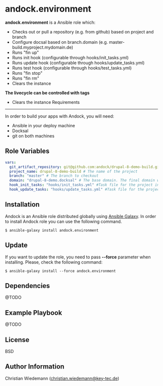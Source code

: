 andock.environment
=========

**andock.environment** is a Ansible role which:
* Checks out or pull a repository (e.g. from github) based on project and branch
* Configure docsal based on branch.domain (e.g. master-build.myproject.mydomain.de)
* Runs "fin up" 
* Runs init hook (configurable through hooks/init_tasks.yml)
* Runs update hook (configurable through hooks/update_tasks.yml)
* Runs test hook (configurable through hooks/test_tasks.yml)
* Runs "fin stop"
* Runs "fin rm"
* Clears the instance
  
**The livecycle can be controlled with tags**
* Clears the instance
Requirements
------------

In order to build your apps with Andock, you will need:

* Ansible in your deploy machine
* Docksal
* git on both machines


Role Variables
--------------

```yaml
vars:
  git_artifact_repository: git@github.com:andock/drupal-8-demo-build.git # The source repository
  project_name: drupal-8-demo-build # The name of the project
  branch: "master" # The branch to checkout
  domain: "drupal-8-demo.docksal" # The base domain. The final domain will be master.drupal-8-demo.docksal
  hook_init_tasks: "hooks/init_tasks.yml" #Task file for the project init. Run site-install here.  
  hook_update_tasks: "hooks/update_tasks.yml" #Task file for the project init. Run site-install here.

```

Installation
------------

Andock is an Ansible role distributed globally using [Ansible Galaxy](https://galaxy.ansible.com/). In order to install Andock role you can use the following command.

```
$ ansible-galaxy install andock.environment
```

Update
------

If you want to update the role, you need to pass **--force** parameter when installing. Please, check the following command:

```
$ ansible-galaxy install --force andock.environment
```

Dependencies
------------

@TODO

Example Playbook
----------------

@TODO

License
-------

BSD

Author Information
------------------

Christian Wiedemann (christian.wiedemann@key-tec.de)
